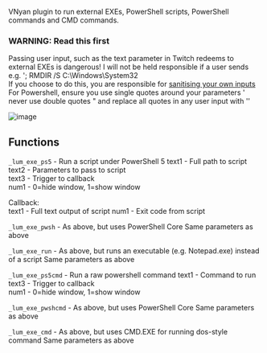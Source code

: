 VNyan plugin to run external EXEs, PowerShell scripts, PowerShell commands and CMD commands.

### WARNING: Read this first
Passing user input, such as the text parameter in Twitch redeems to external EXEs is dangerous! I will not be held responsible if a user sends e.g. '; RMDIR /S C:\Windows\System32  
If you choose to do this, you are responsible for [sanitising your own inputs](https://xkcd.com/327/)
For Powershell, ensure you use single quotes around your parameters ' never use double quotes " and replace all quotes in any user input with ''

![image](https://github.com/user-attachments/assets/3e18f990-32e3-419d-b0d4-17f88ab5f747)

## Functions

```_lum_exe_ps5``` - Run a script under PowerShell 5
text1 - Full path to script  
text2 - Parameters to pass to script  
text3 - Trigger to callback  
num1 - 0=hide window, 1=show window  

Callback:  
text1 - Full text output of script
num1 - Exit code from script

```_lum_exe_pwsh``` - As above, but uses PowerShell Core
Same parameters as above

```_lum_exe_run``` - As above, but runs an executable (e.g. Notepad.exe) instead of a script
Same parameters as above

```_lum_exe_ps5cmd``` - Run a raw powershell command
text1 - Command to run  
text3 - Trigger to callback  
num1 - 0=hide window, 1=show window  

```_lum_exe_pwshcmd``` - As above, but uses PowerShell Core
Same parameters as above

```_lum_exe_cmd``` - As above, but uses CMD.EXE for running dos-style command
Same parameters as above
